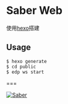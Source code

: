 # Saber Web

使用[hexo](https://github.com/tommy351/hexo)搭建

## Usage

    $ hexo generate
    $ cd public
    $ edp ws start

===

[![Saber](https://f.cloud.github.com/assets/157338/1485433/aeb5c72a-4714-11e3-87ae-7ef8ae66e605.png)](http://ecomfe.github.io/saber/)
